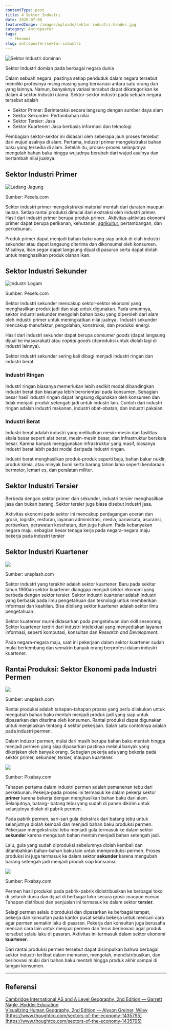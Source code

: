 ```yaml
---
contentType: post
title: 4 Sektor Industri
date: 2020-07-08
featuredImage: /images/uploads/sektor industri-header.jpg
category: Antroposfer
tags:
  - Ekonomi
slug: antroposfer/sektor-industri
---
```


![Sektor Industri dominan](images/uploads/image-5-1024x531.png)

Sektor Industri domian pada berbagai negara dunia

Dalam sebuah negara, pastinya setiap penduduk dalam negara tersebut memiliki profesinya msing masing yang bervariasi antara satu orang dan yang lainnya. Namun, banyaknya variasi tersebut dapat dikategorikan ke dalam 4 sektor industri utama. Sektor-sektor industri pada sebuah negara tersebut adalah

- Sektor Primer: Berinteraksi secara langsung dengan sumber daya alam
- Sektor Sekunder: Pertambahan nilai
- Sektor Tersier: Jasa
- Sektor Kuartener: Jasa berbasis informasi dan teknologi

Pembagian sektor-sektor ini didasari oleh seberapa jauh proses tersebut dari wujud asalnya di alam. Pertama, industri primer mengekstraksi bahan baku yang tersedia di alam. Setelah itu, proses-proses selanjutnya mengolah bahan baku hingga wujudnya berubah dari wujud asalnya dan bertambah nilai jualnya.

## Sektor Industri Primer

![Ladang Jagung](images/uploads/image-9-1024x576.jpeg)

Sumber: Pexels.com

Sektor industri primer mengekstraksi material mentah dari daratan maupun lautan. Setiap rantai produksi dimulai dari ekstraksi oleh industri primer. Hasil dari industri primer berupa produk primer.  Aktivitas-aktivitas ekonomi primer dapat berupa perikanan, kehutanan, [agrikultur](https://supergeografi.com/geografi/category/geografi/geografi-pertanian-dan-pedologi/), pertambangan, dan perkebunan.

Produk primer dapat menjadi bahan baku yang siap untuk di olah industri sekunder atau dapat langsung diterima dan dikonsumsi oleh konsumen. Misalnya, ikan segar dapat langsung dijual di pasaran serta dapat diolah untuk menghasilkan produk olahan ikan.

## Sektor Industri Sekunder

![Industri Logam](images/uploads/image-8-1024x682.jpeg)

Sumber: Pexels.com

Sektor industri sekunder mencakup sektor-sektor ekonomi yang menghasilkan produk jadi dan siap untuk digunakan. Pada umumnya,  sektor industri sekunder mengolah bahan baku yang diperoleh dari alam oleh industri primer untuk meningkatkan nilai jualnya.  Industri sekunder mencakup manufaktur, pengolahan, konstruksi, dan produksi energi.

Hasil dari industri sekunder dapat berupa _consumer goods_ (dapat langsung dijual ke masyarakat) atau _capital goods_ (diproduksi untuk diolah lagi di industri lainnya).

Sektor industri sekunder sering kali dibagi menjadi industri ringan dan industri berat.

### Industri Ringan

Industri ringan biasanya memerlukan lebih sedikit modal dibandingkan industri berat dan biasanya lebih berorientasi pada konsumen. Sebagian besar hasil industri ringan dapat langsung digunakan oleh konsumen dan tidak menjadi produk setengah jadi untuk industri lain. Contoh dari industri ringan adalah industri makanan, industri obat-obatan, dan industri pakaian.

### Industri Berat

Industri berat adalah industri yang melibatkan mesin-mesin dan fasilitas skala besar seperti alat berat, mesin-mesin besar, dan infrastruktur berskala besar. Karena banyak menggunakan infrastruktur yang masif, biasanya industri berat lebih padat modal daripada industri ringan.

Industri berat menghasilkan produk-produk seperti baja, bahan bakar nuklir, produk kimia, atau minyak bumi serta barang tahan lama seperti kendaraan bermotor, lemari es, dan peralatan militer.

## Sektor Industri Tersier

Berbeda dengan sektor primer dan sekunder, industri tersier menghasilkan jasa dan bukan barang. Sektor tersier juga biasa disebut industri jasa.

Aktivitas ekonomi pada sektor ini mencakup perdagangan eceran dan grosir, logistik, restoran, layanan administrasi, media, pariwisata, asuransi, perbankan, perawatan kesehatan, dan juga hukum. Pada kebanyakan negara maju, sebagian besar tenaga kerja pada negara-negara maju bekerja pada industri tersier

## Sektor Industri Kuartener

![](images/uploads/image-11-1024x683.jpeg)

Sumber: unsplash.com

Sektor industri yang terakhir adalah sektor kuartener. Baru pada sekitar tahun 1960an sektor kuartener dianggap menjadi sektor ekonomi yang berbeda dengan sektor tersier. Sektor industri kuartener adalah industri yang berbasis pada ilmu pengetahuan dan teknologi untuk memberikan informasi dan keahlian. Bisa dibilang sektor kuartener adalah sektor ilmu pengetahuan.

Sektor kuaterner murni didasarkan pada pengetahuan dan skill seseorang. Sektor kuartener terdiri dari industri intelektual yang menyediakan layanan informasi, seperti komputasi, konsultan dan _Research and Development_.

Pada negara-negara maju, saat ini pekerjaan dalam sektor kuartener sudah mulai berkembang dan semakin banyak orang berprofesi dalam industri kuartener.

## Rantai Produksi: Sektor Ekonomi pada Industri Permen

![](images/uploads/image-10-1024x683.jpeg)

Sumber: unsplash.com

Rantai produksi adalah tahapan-tahapan proses yang perlu dilakukan untuk mengubah bahan baku mentah menjadi produk jadi yang siap untuk dipasarkan dan diterima oleh konsumen. Rantai produksi dapat digunakan untuk menjelaskan tentang 4 sektor pekerjaan. Salah satu contohnya adalah pada industri permen.

Dalam industri permen, mulai dari masih berupa bahan baku mentah hingga menjadi permen yang siap dipasarkan pastinya melalui banyak yang dikerjakan oleh banyak orang. Sebagian pekerja ada yang bekerja pada sektor primer, sekunder, tersier, maupun kuartener.

![](images/uploads/image-12-1024x630.jpeg)

Sumber: Pixabay.com

Tahapan pertama dalam industri permen adalah pemanenan tebu dari perkebunan. Pekerja-pada proses ini termasuk ke dalam pekerja sektor **primer** karena bekerja dengan menghasilkan bahan baku dari alam. Selanjutnya, batang- batang tebu yang sudah di panen dikirim untuk selanjutnya diolah di pabrik permen.

Pada pabrik permen, sari-sari gula diekstrak dari batang tebu untuk selanjutnya diolah kembali dan menjadi bahan baku produksi permen. Pekerjaan mengekstraksi tebu menjadi gula termasuk ke dalam sektor **sekunder** karena mengubah bahan mentah menjadi bahan setengah jadi.

Lalu, gula yang sudah diproduksi sebelumnya diolah kembali dan ditambahkan bahan-bahan baku lain untuk memproduksi permen. Proses produksi ini juga termasuk ke dalam sektor **sekunder** karena mengubah barang setengah jadi menjadi produk siap konsumsi.

![](images/uploads/image-13-1024x682.jpeg)

Sumber: Pixabay.com

Permen hasil produksi pada pabrik-pabrik didistribusikan ke berbagai toko di seluruh dunia dan dijual di berbagai toko secara grosir maupun eceran. Tahapan distribusi dan penjualan ini termasuk ke dalam sektor **tersier**.

Selagi permen selalu diproduksi dan dipasarkan ke berbagai tempat, pekerja dan konsultan pada kantor pusat selalu bekerja untuk mencari cara agar permen semakin laku di pasaran. Pekerja dan konsultan juga berusaha mencari cara lain untuk menjual permen dan terus berinovasi agar produk tersebut selalu laku di pasaran. Aktivitas ini termasuk dalam sektor ekonomi **kuartener**.

Dari rantai produksi permen tersebut dapat disimpulkan bahwa berbagai sektor industri terlibat dalam memanen, mengolah, mendistribusikan, dan berinovasi mulai dari bahan baku mentah hingga produk akhir sampai di tangan konsumen.

* * *

## Referensi

[Cambridge International AS and A Level Geography, 2nd Edition — Garrett Nagle, Hodder Education](https://amzn.to/2zslj9e)  
[Visualizing Human Geography, 2nd Edition — Alyson Greiner, Wiley](https://amzn.to/2WYRB4u)  
[https://www.thoughtco.com/sectors-of-the-economy-1435795](https://www.thoughtco.com/sectors-of-the-economy-1435795)
